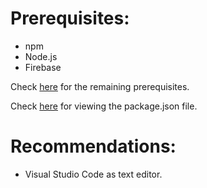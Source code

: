 # Prerequisites:

* npm
* Node.js
* Firebase

Check [here](https://github.com/aravindvnair99/SLAC-2020/network/dependencies) for the remaining prerequisites.

Check [here](https://github.com/aravindvnair99/SLAC-2020/blob/master/functions/package.json) for viewing the package.json file.

# Recommendations:

* Visual Studio Code as text editor.